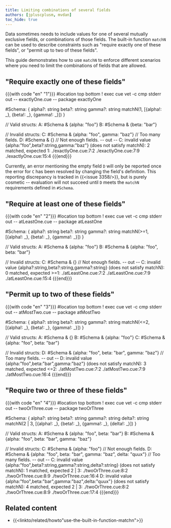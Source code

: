 ```yaml
---
title: Limiting combinations of several fields
authors: [jpluscplusm, mvdan]
toc_hide: true
---
```


Data sometimes needs to include values for one of several mutually exclusive
fields, or combinations of those fields.
The built-in function `matchN` can be used to describe constraints such as
"require exactly one of these fields", or "permit up to two of these fields".

This guide demonstrates how to use `matchN` to enforce different scenarios
where you need to limit the combinations of fields that are allowed.

## "Require exactly one of these fields"

{{{with code "en" "1"}}}
#location top bottom
! exec cue vet -c
cmp stderr out
-- exactlyOne.cue --
package exactlyOne

#Schema: {
	alpha?: string
	beta?:  string
	gamma?: string
	matchN(1, [{alpha!: _}, {beta!: _}, {gamma!: _}])
}

// Valid structs:
A: #Schema & {alpha: "foo"}
B: #Schema & {beta: "bar"}

// Invalid structs:
C: #Schema & {alpha: "foo", gamma: "baz"} // Too many fields.
D: #Schema & {}                           // Not enough fields.
-- out --
C: invalid value {alpha:"foo",beta?:string,gamma:"baz"} (does not satisfy matchN): 2 matched, expected 1:
    ./exactlyOne.cue:7:2
    ./exactlyOne.cue:7:9
    ./exactlyOne.cue:15:4
{{{end}}}

Currently, an error mentioning the empty field `D` will only be reported once
the error for `C` has been resolved by changing the field's definition.
This reporting discrepancy is tracked in {{<issue 3358/>}}, but is purely
cosmetic -- evaluation will not succeed until `D` meets the `matchN`
requirements defined in `#Schema`.

## "Require at least one of these fields"

{{{with code "en" "2"}}}
#location top bottom
! exec cue vet -c
cmp stderr out
-- atLeastOne.cue --
package atLeastOne

#Schema: {
	alpha?: string
	beta?:  string
	gamma?: string
	matchN(>=1, [{alpha!: _}, {beta!: _}, {gamma!: _}])
}

// Valid structs:
A: #Schema & {alpha: "foo"}
B: #Schema & {alpha: "foo", beta: "bar"}

// Invalid structs:
C: #Schema & {} // Not enough fields.
-- out --
C: invalid value {alpha?:string,beta?:string,gamma?:string} (does not satisfy matchN): 0 matched, expected >=1:
    ./atLeastOne.cue:7:2
    ./atLeastOne.cue:7:9
    ./atLeastOne.cue:15:4
{{{end}}}

## "Permit up to two of these fields"

{{{with code "en" "3"}}}
#location top bottom
! exec cue vet -c
cmp stderr out
-- atMostTwo.cue --
package atMostTwo

#Schema: {
	alpha?: string
	beta?:  string
	gamma?: string
	matchN(<=2, [{alpha!: _}, {beta!: _}, {gamma!: _}])
}

// Valid structs:
A: #Schema & {}
B: #Schema & {alpha: "foo"}
C: #Schema & {alpha: "foo", beta: "bar"}

// Invalid structs:
D: #Schema & {alpha: "foo", beta: "bar", gamma: "baz"} // Too many fields.
-- out --
D: invalid value {alpha:"foo",beta:"bar",gamma:"baz"} (does not satisfy matchN): 3 matched, expected <=2:
    ./atMostTwo.cue:7:2
    ./atMostTwo.cue:7:9
    ./atMostTwo.cue:16:4
{{{end}}}

## "Require two or three of these fields"

{{{with code "en" "4"}}}
#location top bottom
! exec cue vet -c
cmp stderr out
-- twoOrThree.cue --
package twoOrThree

#Schema: {
	alpha?: string
	beta?:  string
	gamma?: string
	delta?: string
	matchN(2 | 3, [{alpha!: _}, {beta!: _}, {gamma!: _}, {delta!: _}])
}

// Valid structs:
A: #Schema & {alpha: "foo", beta: "bar"}
B: #Schema & {alpha: "foo", beta: "bar", gamma: "baz"}

// Invalid structs:
C: #Schema & {alpha: "foo"}                                           // Not enough fields.
D: #Schema & {alpha: "foo", beta: "bar", gamma: "baz", delta: "quux"} // Too many fields.
-- out --
C: invalid value {alpha:"foo",beta?:string,gamma?:string,delta?:string} (does not satisfy matchN): 1 matched, expected 2 | 3:
    ./twoOrThree.cue:8:2
    ./twoOrThree.cue:8:9
    ./twoOrThree.cue:16:4
D: invalid value {alpha:"foo",beta:"bar",gamma:"baz",delta:"quux"} (does not satisfy matchN): 4 matched, expected 2 | 3:
    ./twoOrThree.cue:8:2
    ./twoOrThree.cue:8:9
    ./twoOrThree.cue:17:4
{{{end}}}

## Related content

- {{<linkto/related/howto"use-the-built-in-function-matchn">}}
